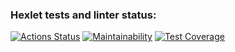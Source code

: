 ### Hexlet tests and linter status:
[![Actions Status](https://github.com/YazykovaDaria/frontend-project-lvl2/workflows/hexlet-check/badge.svg)](https://github.com/YazykovaDaria/frontend-project-lvl2/actions)
[![Maintainability](https://api.codeclimate.com/v1/badges/bf512c3204f625f0d565/maintainability)](https://codeclimate.com/github/YazykovaDaria/frontend-project-lvl2/maintainability)
[![Test Coverage](https://api.codeclimate.com/v1/badges/a99a88d28ad37a79dbf6/test_coverage)](https://codeclimate.com/github/codeclimate/codeclimate/test_coverage)
